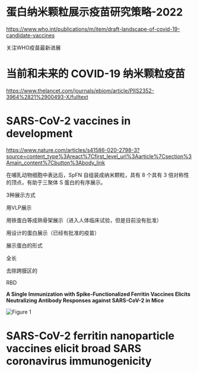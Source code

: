 # 蛋白纳米颗粒展示疫苗研究策略-2022





https://www.who.int/publications/m/item/draft-landscape-of-covid-19-candidate-vaccines

关注WHO疫苗最新进展





# 当前和未来的 COVID-19 纳米颗粒疫苗

https://www.thelancet.com/journals/ebiom/article/PIIS2352-3964%2821%2900493-X/fulltext



# SARS-CoV-2 vaccines in development



https://www.nature.com/articles/s41586-020-2798-3?source=content_type%3Areact%7Cfirst_level_url%3Aarticle%7Csection%3Amain_content%7Cbutton%3Abody_link



在哺乳动物细胞中表达后，SpFN 自组装成纳米颗粒，具有 8 个具有 3 倍对称性的顶点，有助于三聚体 S 蛋白的有序展示。





3种展示方式

用VLP展示

用铁蛋白等成熟骨架展示（进入人体临床试验，但是目前没有批准）

用设计的蛋白展示（已经有批准的疫苗）



展示蛋白的形式

全长

去除跨膜区的

RBD



**A Single Immunization with Spike-Functionalized Ferritin Vaccines Elicits Neutralizing Antibody Responses against SARS-CoV-2 in Mice**

![Figure 1](https://pubs.acs.org/cms/10.1021/acscentsci.0c01405/asset/images/medium/oc0c01405_0001.gif)

# SARS-CoV-2 ferritin nanoparticle vaccines elicit broad SARS coronavirus immunogenicity